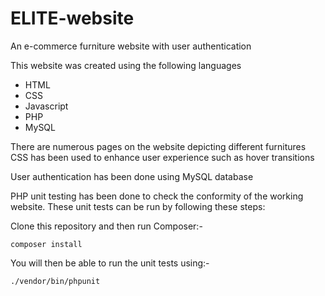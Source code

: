 # ELITE-website
An e-commerce furniture website with user authentication

This website was created using the following languages
- HTML
- CSS
- Javascript
- PHP
- MySQL

There are numerous pages on the website depicting different furnitures
CSS has been used to enhance user experience such as hover transitions

User authentication has been done using MySQL database

PHP unit testing has been done to check the conformity of the working website.
These unit tests can be run by following these steps:


Clone this repository and then run Composer:-

```
composer install
```

You will then be able to run the unit tests using:-

```
./vendor/bin/phpunit
```
